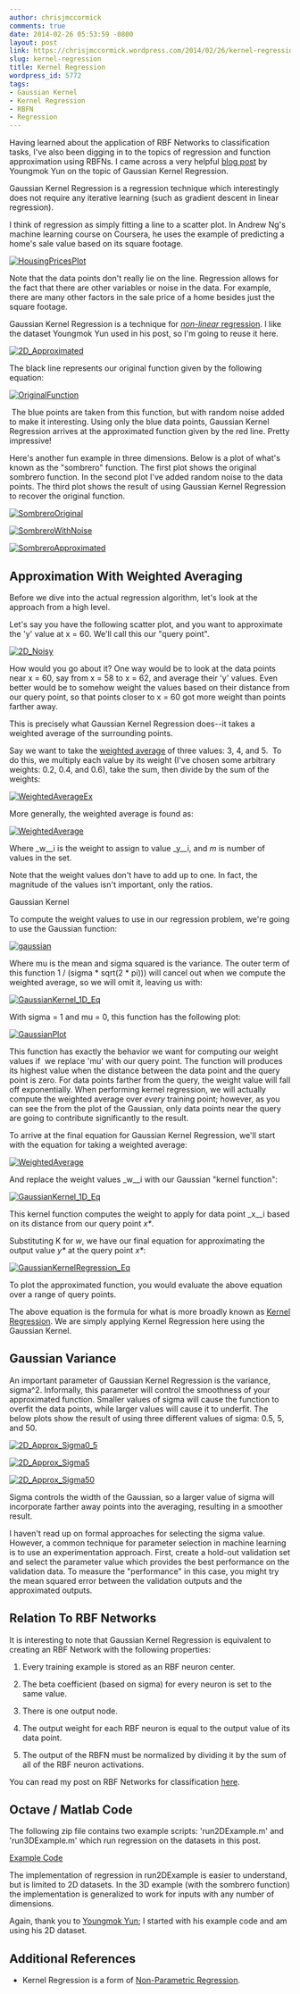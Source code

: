 ```yaml
---
author: chrisjmccormick
comments: true
date: 2014-02-26 05:53:59 -0800
layout: post
link: https://chrisjmccormick.wordpress.com/2014/02/26/kernel-regression/
slug: kernel-regression
title: Kernel Regression
wordpress_id: 5772
tags:
- Gaussian Kernel
- Kernel Regression
- RBFN
- Regression
---
```


Having learned about the application of RBF Networks to classification tasks, I've also been digging in to the topics of regression and function approximation using RBFNs. I came across a very helpful [blog post](http://youngmok.com/gaussian-kernel-regression-with-matlab-code/) by Youngmok Yun on the topic of Gaussian Kernel Regression.

Gaussian Kernel Regression is a regression technique which interestingly does not require any iterative learning (such as gradient descent in linear regression).

I think of regression as simply fitting a line to a scatter plot. In Andrew Ng's machine learning course on Coursera, he uses the example of predicting a home's sale value based on its square footage.

[![HousingPricesPlot](http://chrisjmccormick.files.wordpress.com/2014/02/housingpricesplot.png)](http://chrisjmccormick.files.wordpress.com/2014/02/housingpricesplot.png)

Note that the data points don't really lie on the line. Regression allows for the fact that there are other variables or noise in the data. For example, there are many other factors in the sale price of a home besides just the square footage.

Gaussian Kernel Regression is a technique for [_non-linear_ regression](http://en.wikipedia.org/wiki/Nonlinear_regression). I like the dataset Youngmok Yun used in his post, so I'm going to reuse it here.

[![2D_Approximated](http://chrisjmccormick.files.wordpress.com/2014/02/2d_approximated.png)](http://chrisjmccormick.files.wordpress.com/2014/02/2d_approximated.png)

The black line represents our original function given by the following equation:


[![OriginalFunction](http://chrisjmccormick.files.wordpress.com/2014/02/originalfunction.png)](http://chrisjmccormick.files.wordpress.com/2014/02/originalfunction.png)


 The blue points are taken from this function, but with random noise added to make it interesting. Using only the blue data points, Gaussian Kernel Regression arrives at the approximated function given by the red line. Pretty impressive!

Here's another fun example in three dimensions. Below is a plot of what's known as the "sombrero" function. The first plot shows the original sombrero function. In the second plot I've added random noise to the data points. The third plot shows the result of using Gaussian Kernel Regression to recover the original function.

[![SombreroOriginal](http://chrisjmccormick.files.wordpress.com/2014/02/sombrerooriginal1.png)](http://chrisjmccormick.files.wordpress.com/2014/02/sombrerooriginal1.png)


[![SombreroWithNoise](http://chrisjmccormick.files.wordpress.com/2014/02/sombrerowithnoise1.png)](http://chrisjmccormick.files.wordpress.com/2014/02/sombrerowithnoise1.png)




[![SombreroApproximated](http://chrisjmccormick.files.wordpress.com/2014/02/sombreroapproximated1.png)](http://chrisjmccormick.files.wordpress.com/2014/02/sombreroapproximated1.png)





## Approximation With Weighted Averaging


Before we dive into the actual regression algorithm, let's look at the approach from a high level.

Let's say you have the following scatter plot, and you want to approximate the 'y' value at x = 60. We'll call this our "query point".

[![2D_Noisy](http://chrisjmccormick.files.wordpress.com/2014/02/2d_noisy.png)](http://chrisjmccormick.files.wordpress.com/2014/02/2d_noisy.png)

How would you go about it? One way would be to look at the data points near x = 60, say from x = 58 to x = 62, and average their 'y' values. Even better would be to somehow weight the values based on their distance from our query point, so that points closer to x = 60 got more weight than points farther away.

This is precisely what Gaussian Kernel Regression does--it takes a weighted average of the surrounding points.

Say we want to take the [weighted average](http://en.wikipedia.org/wiki/Weighted_average#Mathematical_definition) of three values: 3, 4, and 5.  To do this, we multiply each value by its weight (I've chosen some arbitrary weights: 0.2, 0.4, and 0.6), take the sum, then divide by the sum of the weights:

[![WeightedAverageEx](http://chrisjmccormick.files.wordpress.com/2014/02/weightedaverageex.png)](http://chrisjmccormick.files.wordpress.com/2014/02/weightedaverageex.png)

More generally, the weighted average is found as:

[![WeightedAverage](http://chrisjmccormick.files.wordpress.com/2014/02/weightedaverage1.png)](http://chrisjmccormick.files.wordpress.com/2014/02/weightedaverage1.png)

Where _w__i is the weight to assign to value _y__i, and _m_ is number of values in the set.

Note that the weight values don't have to add up to one. In fact, the magnitude of the values isn't important, only the ratios.

Gaussian Kernel

To compute the weight values to use in our regression problem, we're going to use the Gaussian function:

[![gaussian](http://chrisjmccormick.files.wordpress.com/2013/08/gaussian.png)](http://chrisjmccormick.files.wordpress.com/2013/08/gaussian.png)

Where mu is the mean and sigma squared is the variance. The outer term of this function 1 / (sigma * sqrt(2 * pi))) will cancel out when we compute the weighted average, so we will omit it, leaving us with:

[![GaussianKernel_1D_Eq](http://chrisjmccormick.files.wordpress.com/2014/02/gaussiankernel_1d_eq.png?w=173)](http://chrisjmccormick.files.wordpress.com/2014/02/gaussiankernel_1d_eq.png)

With sigma = 1 and mu = 0, this function has the following plot:

[![GaussianPlot](http://chrisjmccormick.files.wordpress.com/2014/02/gaussianplot.png)](http://chrisjmccormick.files.wordpress.com/2014/02/gaussianplot.png)

This function has exactly the behavior we want for computing our weight values if  we replace 'mu' with our query point. The function will produces its highest value when the distance between the data point and the query point is zero. For data points farther from the query, the weight value will fall off exponentially. When performing kernel regression, we will actually compute the weighted average over _every_ training point; however, as you can see the from the plot of the Gaussian, only data points near the query are going to contribute significantly to the result.

To arrive at the final equation for Gaussian Kernel Regression, we'll start with the equation for taking a weighted average:

[![WeightedAverage](http://chrisjmccormick.files.wordpress.com/2014/02/weightedaverage1.png)](http://chrisjmccormick.files.wordpress.com/2014/02/weightedaverage1.png)

And replace the weight values _w__i with our Gaussian "kernel function":

[![GaussianKernel_1D_Eq](http://chrisjmccormick.files.wordpress.com/2014/02/gaussiankernel_1d_eq1.png)](http://chrisjmccormick.files.wordpress.com/2014/02/gaussiankernel_1d_eq1.png)

This kernel function computes the weight to apply for data point _x__i based on its distance from our query point _x*_.

Substituting K for _w_, we have our final equation for approximating the output value _y*_ at the query point _x*_:

[![GaussianKernelRegression_Eq](http://chrisjmccormick.files.wordpress.com/2014/02/gaussiankernelregression_eq1.png)](http://chrisjmccormick.files.wordpress.com/2014/02/gaussiankernelregression_eq1.png)

To plot the approximated function, you would evaluate the above equation over a range of query points.

The above equation is the formula for what is more broadly known as [Kernel Regression](http://en.wikipedia.org/wiki/Kernel_regression). We are simply applying Kernel Regression here using the Gaussian Kernel.


## Gaussian Variance


An important parameter of Gaussian Kernel Regression is the variance, sigma^2. Informally, this parameter will control the smoothness of your approximated function. Smaller values of sigma will cause the function to overfit the data points, while larger values will cause it to underfit. The below plots show the result of using three different values of sigma: 0.5, 5, and 50.

[![2D_Approx_Sigma0_5](http://chrisjmccormick.files.wordpress.com/2014/02/2d_approx_sigma0_5.png)](http://chrisjmccormick.files.wordpress.com/2014/02/2d_approx_sigma0_5.png)

[![2D_Approx_Sigma5](http://chrisjmccormick.files.wordpress.com/2014/02/2d_approx_sigma5.png)](http://chrisjmccormick.files.wordpress.com/2014/02/2d_approx_sigma5.png)

[![2D_Approx_Sigma50](http://chrisjmccormick.files.wordpress.com/2014/02/2d_approx_sigma50.png)](http://chrisjmccormick.files.wordpress.com/2014/02/2d_approx_sigma50.png)

Sigma controls the width of the Gaussian, so a larger value of sigma will incorporate farther away points into the averaging, resulting in a smoother result.

I haven't read up on formal approaches for selecting the sigma value. However, a common technique for parameter selection in machine learning is to use an experimentation approach. First, create a hold-out validation set and select the parameter value which provides the best performance on the validation data. To measure the "performance" in this case, you might try the mean squared error between the validation outputs and the approximated outputs.


## Relation To RBF Networks


It is interesting to note that Gaussian Kernel Regression is equivalent to creating an RBF Network with the following properties:



	
  1. Every training example is stored as an RBF neuron center.

	
  2. The beta coefficient (based on sigma) for every neuron is set to the same value.

	
  3. There is one output node.

	
  4. The output weight for each RBF neuron is equal to the output value of its data point.

	
  5. The output of the RBFN must be normalized by dividing it by the sum of all of the RBF neuron activations.


You can read my post on RBF Networks for classification [here](http://chrisjmccormick.wordpress.com/2013/08/15/radial-basis-function-network-rbfn-tutorial/).


## Octave / Matlab Code


The following zip file contains two example scripts: 'run2DExample.m' and 'run3DExample.m' which run regression on the datasets in this post.

[Example Code](https://dl.dropboxusercontent.com/u/94180423/GaussianKernelRegression_v2014_02_25.zip)

The implementation of regression in run2DExample is easier to understand, but is limited to 2D datasets. In the 3D example (with the sombrero function) the implementation is generalized to work for inputs with any number of dimensions.

Again, thank you to [Youngmok Yun](http://youngmok.com/); I started with his example code and am using his 2D dataset.


## Additional References





	
  * Kernel Regression is a form of [Non-Parametric Regression](http://en.wikipedia.org/wiki/Nonparametric_regression).


